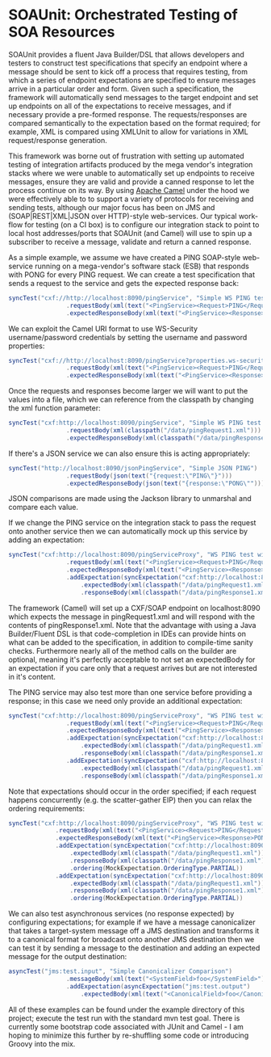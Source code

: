 SOAUnit: Orchestrated Testing of SOA Resources
==================================================

SOAUnit provides a fluent Java Builder/DSL that allows developers and testers to construct test specifications that specify an endpoint where a message should be sent to kick off a process that requires testing, from which a series of endpoint expectations are specified to ensure messages arrive in a particular order and form. Given such a specification, the framework will automatically send messages to the target endpoint and set up endpoints on all of the expectations to receive messages, and if necessary provide a pre-formed response. The requests/responses are compared semantically to the expectation based on the format required; for example, XML is compared using XMLUnit to allow for variations in XML request/response generation.

This framework was borne out of frustration with setting up automated testing of integration artifacts produced by the mega vendor's integration stacks where we were unable to automatically set up endpoints to receive messages, ensure they are valid and provide a canned response to let the process continue on its way. By using [Apache Camel](http://camel.apache.org/) under the hood we were effectively able to to support a variety of protocols for receiving and sending tests, although our major focus has been on JMS and (SOAP|REST|XML|JSON over HTTP)-style web-services. Our typical work-flow for testing (on a CI box) is to configure our integration stack to point to local host addresses/ports that SOAUnit (and Camel) will use to spin up a subscriber to receive a message, validate and return a canned response.

As a simple example, we assume we have created a PING SOAP-style web-service running on a mega-vendor's software stack (ESB) that responds with PONG for every PING request. We can create a test specification that sends a request to the service and gets the expected response back:
```java
syncTest("cxf://http://localhost:8090/pingService", "Simple WS PING test")
                .requestBody(xml(text("<PingService><Request>PING</Request></PingService>")))
                .expectedResponseBody(xml(text("<PingService><Response>PONG</Response></PingService>")))
```

We can exploit the Camel URI format to use WS-Security username/password credentials by setting the username and password properties:
```java
syncTest("cxf://http://localhost:8090/pingService?properties.ws-security.username=user&properties.ws-security.password=pass", "Simple WS PING test with WS-Security")
                .requestBody(xml(text("<PingService><Request>PING</Request></PingService>")))
                .expectedResponseBody(xml(text("<PingService><Response>PONG</Response></PingService>")))
```

Once the requests and responses become larger we will want to put the values into a file, which we can reference from the classpath by changing the xml function parameter:
```java
syncTest("cxf:http://localhost:8090/pingService", "Simple WS PING test with local resources")
                .requestBody(xml(classpath("/data/pingRequest1.xml")))
                .expectedResponseBody(xml(classpath("/data/pingResponse1.xml")))
```

If there's a JSON service we can also ensure this is acting appropriately:
```java
syncTest("http://localhost:8090/jsonPingService", "Simple JSON PING")
                .requestBody(json(text("{request:\"PING\"}")))
                .expectedResponseBody(json(text("{response:\"PONG\"")))
```
JSON comparisons are made using the Jackson library to unmarshal and compare each value.

If we change the PING service on the integration stack to pass the request onto another service then we can automatically mock up this service by adding an expectation:
```java
syncTest("cxf:http://localhost:8090/pingServiceProxy", "WS PING test with mock service expectation")
                .requestBody(xml(text("<PingService><Request>PING</Request></PingService>")))
                .expectedResponseBody(xml(text("<PingService><Response>PONG</Response></PingService>")))
                .addExpectation(syncExpectation("cxf:http://localhost:8090/targetWS")
                    .expectedBody(xml(classpath("/data/pingRequest1.xml")))
                    .responseBody(xml(classpath("/data/pingResponse1.xml"))))
```
The framework (Camel) will set up a CXF/SOAP endpoint on localhost:8090 which expects the message in pingRequest1.xml and will respond with the contents of pingResponse1.xml. Note that the advantage with using a Java Builder/Fluent DSL is that code-completion in IDEs can provide hints on what can be added to the specification, in addition to compile-time sanity checks. Furthermore nearly all of the method calls on the builder are optional, meaning it's perfectly acceptable to not set an expectedBody for an expectation if you care only that a request arrives but are not interested in it's content.

The PING service may also test more than one service before providing a response; in this case we need only provide an additional expectation:
```java
syncTest("cxf:http://localhost:8090/pingServiceProxy", "WS PING test with multiple mock service expectations")
                .requestBody(xml(text("<PingService><Request>PING</Request></PingService>")))
                .expectedResponseBody(xml(text("<PingService><Response>PONG</Response></PingService>")))
                .addExpectation(syncExpectation("cxf:http://localhost:8090/targetWS")
                    .expectedBody(xml(classpath("/data/pingRequest1.xml")))
                    .responseBody(xml(classpath("/data/pingResponse1.xml"))))
                .addExpectation(syncExpectation("cxf:http://localhost:8090/targetWS")
                    .expectedBody(xml(classpath("/data/pingRequest1.xml")))
                    .responseBody(xml(classpath("/data/pingResponse1.xml"))))
```
Note that expectations should occur in the order specified; if each request happens concurrently (e.g. the scatter-gather EIP) then you can relax the ordering requirements:
```java
syncTest("cxf:http://localhost:8090/pingServiceProxy", "WS PING test with mock service expectation")
             .requestBody(xml(text("<PingService><Request>PING</Request></PingService>")))
             .expectedResponseBody(xml(text("<PingService><Response>PONG</Response></PingService>")))
             .addExpectation(syncExpectation("cxf:http://localhost:8090/targetWS")
                 .expectedBody(xml(classpath("/data/pingRequest1.xml")))
                 .responseBody(xml(classpath("/data/pingResponse1.xml")))
                 .ordering(MockExpectation.OrderingType.PARTIAL))
             .addExpectation(syncExpectation("cxf:http://localhost:8090/anotherTargetWS")
                 .expectedBody(xml(classpath("/data/pingRequest1.xml")))
                 .responseBody(xml(classpath("/data/pingResponse1.xml")))
                 .ordering(MockExpectation.OrderingType.PARTIAL))
```

We can also test asynchronous services (no response expected) by configuring expectations; for example if we have a message canonicalizer that takes a target-system message off a JMS destination and transforms it to a canonical format for broadcast onto another JMS destination then we can test it by sending a message to the destination and adding an expected message for the output destination:
```java
asyncTest("jms:test.input", "Simple Canonicalizer Comparison")
                .messageBody(xml(text("<SystemField>foo</SystemField>")))
                .addExpectation(asyncExpectation("jms:test.output")
                    .expectedBody(xml(text("<CanonicalField>foo</CanonicalField>"))))

```

All of these examples can be found under the example directory of this project; execute the test run with the standard mvn test goal. There is currently some bootstrap code associated with JUnit and Camel - I am hoping to minimize this further by re-shuffling some code or introducing Groovy into the mix.
